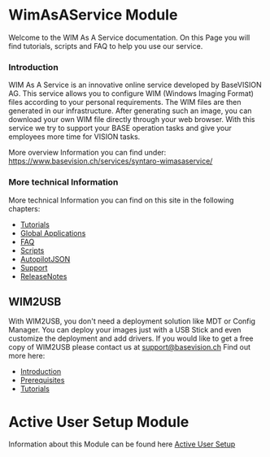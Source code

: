 # WimAsAService Module


Welcome to the WIM As A Service documentation. On this Page you will
find tutorials, scripts and FAQ to help you use our service.

### Introduction

WIM As A Service is an innovative online service developed by BaseVISION
AG. This service allows you to configure WIM (Windows Imaging Format)
files according to your personal requirements. The WIM files are then
generated in our infrastructure. After generating such an image, you can
download your own WIM file directly through your web browser. With this
service we try to support your BASE operation tasks and give your
employees more time for VISION tasks.

More overview Information you can find under:  
<https://www.basevision.ch/services/syntaro-wimasaservice/>

### More technical Information

More technical Information you can find on this site in the following
chapters:

-   [Tutorials](./WimAsAService/WimAsAService_Tutorials.md)
-   [Global Applications](./WimAsAService/WimAsAService_Global_Applications.md)
-   [FAQ](./WimAsAService/WimAsAService_FAQ.md)
-   [Scripts](./WimAsAService/WimAsAService_Scripts.md)
-   [AutopilotJSON](./WimAsAService/WimAsAService_AutopilotJSON.md)
-   [Support](./WimAsAService/WimAsAService_Support.md)
-   [ReleaseNotes](./WimAsAService/WimAsAService_ReleaseNotes.md)

## WIM2USB

With WIM2USB, you don't need a deployment solution like MDT or Config
Manager. You can deploy your images just with a USB Stick and even
customize the deployment and add drivers.
If you would like to get a free copy of WIM2USB please contact us at
[support@basevision.ch](mailto:support@basevision.ch?Subject=Request%20for%20WIM2USB)
Find out more here:

-   [Introduction](./WimAsAService/WIM2USB/WIM2USB_Introduction.md)
-   [Prerequisites](./WimAsAService/WIM2USB/WIM2USB_Prerequisites.md)
-   [Tutorials](./WimAsAService/WIM2USB/WIM2USB_Tutorials.md)

  # Active User Setup Module
  Information about this Module can be found here
  [Active User Setup](https://github.com/baseVISION/baseVISION.SyntaroWiki/blob/main/Active%20User%20Setup/Active_User_Setup.md)
